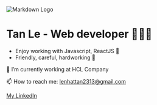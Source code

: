 ![Markdown Logo](https://coursework.vschool.io/content/images/size/w2000/2016/03/javascript-logo-banner.jpg)
# Tan Le - Web developer 🚀🚀🚀
* Enjoy working with Javascript, ReactJS 💖
* Friendly, careful, hardworking 🤞


🔭 I’m currently working at HCL Company

📫 How to reach me: lenhattan2313@gmail.com

[My LinkedIn](https://www.linkedin.com/in/lenhattan2313/)


<!--
**lenhattan2313/lenhattan2313** is a ✨ _special_ ✨ repository because its `README.md` (this file) appears on your GitHub profile.

Here are some ideas to get you started:

- 🔭 I’m currently working on ...
- 🌱 I’m currently learning ...
- 👯 I’m looking to collaborate on ...
- 🤔 I’m looking for help with ...
- 💬 Ask me about ...
- 📫 How to reach me: ...
- 😄 Pronouns: ...
- ⚡ Fun fact: ...
-->
